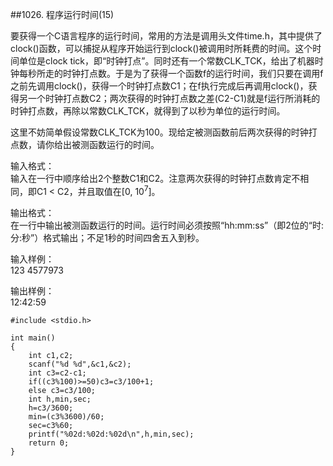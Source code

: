 ##1026. 程序运行时间(15)  

要获得一个C语言程序的运行时间，常用的方法是调用头文件time.h，其中提供了clock()函数，可以捕捉从程序开始运行到clock()被调用时所耗费的时间。这个时间单位是clock tick，即“时钟打点”。同时还有一个常数CLK_TCK，给出了机器时钟每秒所走的时钟打点数。于是为了获得一个函数f的运行时间，我们只要在调用f之前先调用clock()，获得一个时钟打点数C1；在f执行完成后再调用clock()，获得另一个时钟打点数C2；两次获得的时钟打点数之差(C2-C1)就是f运行所消耗的时钟打点数，再除以常数CLK_TCK，就得到了以秒为单位的运行时间。  

这里不妨简单假设常数CLK_TCK为100。现给定被测函数前后两次获得的时钟打点数，请你给出被测函数运行的时间。  

输入格式：  
输入在一行中顺序给出2个整数C1和C2。注意两次获得的时钟打点数肯定不相同，即C1 < C2，并且取值在[0, 10<sup>7</sup>]。   

输出格式：   
在一行中输出被测函数运行的时间。运行时间必须按照“hh:mm:ss”（即2位的“时:分:秒”）格式输出；不足1秒的时间四舍五入到秒。   

输入样例：  
123 4577973  

输出样例：  
12:42:59  

	#include <stdio.h> 
	
	int main()
	{
		int c1,c2;
		scanf("%d %d",&c1,&c2);
		int c3=c2-c1;
		if((c3%100)>=50)c3=c3/100+1;
		else c3=c3/100;
		int h,min,sec;
		h=c3/3600;
		min=(c3%3600)/60;
		sec=c3%60;
		printf("%02d:%02d:%02d\n",h,min,sec);
		return 0;
	}  
